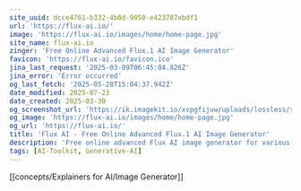 ```yaml
---
site_uuid: dcce4761-b332-4b0d-9050-e423787ebdf1
url: 'https://flux-ai.io/'
image: 'https://flux-ai.io/images/home/home-page.jpg'
site_name: flux-ai.io
zinger: 'Free Online Advanced Flux.1 AI Image Generator'
favicon: 'https://flux-ai.io/favicon.ico'
jina_last_request: '2025-03-09T06:45:04.826Z'
jina_error: 'Error occurred'
og_last_fetch: '2025-05-28T15:04:37.942Z'
date_modified: 2025-07-23
date_created: 2025-03-30
og_screenshot_url: 'https://ik.imagekit.io/xvpgfijuw/uploads/lossless/screenshots/20250528_Flux_AI_og_screenshot.jpeg'
og_image: 'https://flux-ai.io/images/home/home-page.jpg'
og_url: 'https://flux-ai.io/'
title: 'Flux AI - Free Online Advanced Flux.1 AI Image Generator'
description: 'Free online advanced Flux AI image generator for various styles of image creation, powered by Flux 1.1 AI models. Try it now at Flux AI official: flux-ai.io!'
tags: [AI-Toolkit, Generative-AI]
---
```


[[concepts/Explainers for AI/Image Generator]]